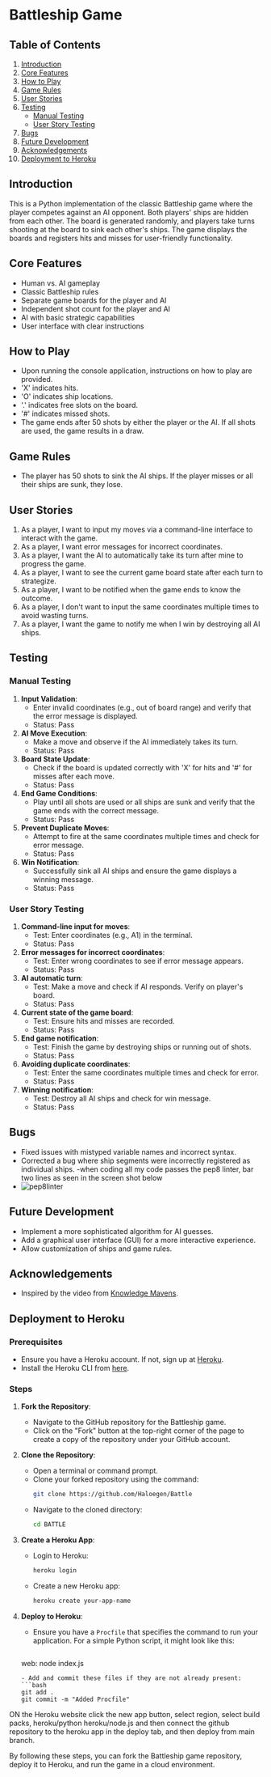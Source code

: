 # Battleship Game


## Table of Contents
1. [Introduction](#introduction)
2. [Core Features](#core-features)
3. [How to Play](#how-to-play)
4. [Game Rules](#game-rules)
5. [User Stories](#user-stories)
6. [Testing](#testing)
   - [Manual Testing](#manual-testing)
   - [User Story Testing](#user-story-testing)
7. [Bugs](#bugs)
8. [Future Development](#future-development)
9. [Acknowledgements](#acknowledgements)
10. [Deployment to Heroku](#deployment-to-heroku)


## Introduction 
This is a Python implementation of the classic Battleship game where the player competes against an AI opponent. Both players' ships are hidden from each other. The board is generated randomly, and players take turns shooting at the board to sink each other's ships. The game displays the boards and registers hits and misses for user-friendly functionality.

## Core Features
- Human vs. AI gameplay
- Classic Battleship rules
- Separate game boards for the player and AI
- Independent shot count for the player and AI
- AI with basic strategic capabilities
- User interface with clear instructions

## How to Play
- Upon running the console application, instructions on how to play are provided.
- 'X' indicates hits.
- 'O' indicates ship locations.
- '.' indicates free slots on the board.
- '#' indicates missed shots.
- The game ends after 50 shots by either the player or the AI. If all shots are used, the game results in a draw.

## Game Rules
- The player has 50 shots to sink the AI ships. If the player misses or all their ships are sunk, they lose.

## User Stories
1. As a player, I want to input my moves via a command-line interface to interact with the game.
2. As a player, I want error messages for incorrect coordinates.
3. As a player, I want the AI to automatically take its turn after mine to progress the game.
4. As a player, I want to see the current game board state after each turn to strategize.
5. As a player, I want to be notified when the game ends to know the outcome.
6. As a player, I don't want to input the same coordinates multiple times to avoid wasting turns.
7. As a player, I want the game to notify me when I win by destroying all AI ships.

## Testing
### Manual Testing
1. **Input Validation**:
   - Enter invalid coordinates (e.g., out of board range) and verify that the error message is displayed.
   - Status: Pass
2. **AI Move Execution**:
   - Make a move and observe if the AI immediately takes its turn.
   - Status: Pass
3. **Board State Update**:
   - Check if the board is updated correctly with 'X' for hits and '#' for misses after each move.
   - Status: Pass
4. **End Game Conditions**:
   - Play until all shots are used or all ships are sunk and verify that the game ends with the correct message.
   - Status: Pass
5. **Prevent Duplicate Moves**:
   - Attempt to fire at the same coordinates multiple times and check for error message.
   - Status: Pass
6. **Win Notification**:
   - Successfully sink all AI ships and ensure the game displays a winning message.
   - Status: Pass

### User Story Testing
1. **Command-line input for moves**:
   - Test: Enter coordinates (e.g., A1) in the terminal.
   - Status: Pass
2. **Error messages for incorrect coordinates**:
   - Test: Enter wrong coordinates to see if error message appears.
   - Status: Pass
3. **AI automatic turn**:
   - Test: Make a move and check if AI responds. Verify on player's board.
   - Status: Pass
4. **Current state of the game board**:
   - Test: Ensure hits and misses are recorded.
   - Status: Pass
5. **End game notification**:
   - Test: Finish the game by destroying ships or running out of shots.
   - Status: Pass
6. **Avoiding duplicate coordinates**:
   - Test: Enter the same coordinates multiple times and check for error.
   - Status: Pass
7. **Winning notification**:
   - Test: Destroy all AI ships and check for win message.
   - Status: Pass

## Bugs
- Fixed issues with mistyped variable names and incorrect syntax.
- Corrected a bug where ship segments were incorrectly registered as individual ships.
-when coding all my code passes the pep8 linter, bar two lines as seen in the screen shot below
- ![pep8linter](https://res.cloudinary.com/dtajxn9oi/image/upload/v1719315138/Screenshot_64_vb4a1x.png)

## Future Development
- Implement a more sophisticated algorithm for AI guesses.
- Add a graphical user interface (GUI) for a more interactive experience.
- Allow customization of ships and game rules.

## Acknowledgements
- Inspired by the video from [Knowledge Mavens](https://www.youtube.com/watch?v=tF1WRCrd_HQ&t=1514s).

## Deployment to Heroku

### Prerequisites
- Ensure you have a Heroku account. If not, sign up at [Heroku](https://signup.heroku.com/).
- Install the Heroku CLI from [here](https://devcenter.heroku.com/articles/heroku-cli).

### Steps

1. **Fork the Repository**:
   - Navigate to the GitHub repository for the Battleship game.
   - Click on the "Fork" button at the top-right corner of the page to create a copy of the repository under your GitHub account.

2. **Clone the Repository**:
   - Open a terminal or command prompt.
   - Clone your forked repository using the command:
     ```bash
     git clone https://github.com/Haloegen/Battle
     ```
   - Navigate to the cloned directory:
     ```bash
     cd BATTLE
     ```

3. **Create a Heroku App**:
   - Login to Heroku:
     ```bash
     heroku login
     ```
   - Create a new Heroku app:
     ```bash
     heroku create your-app-name
     ```

4. **Deploy to Heroku**:
   - Ensure you have a `Procfile` that specifies the command to run your application. For a simple Python script, it might look like this:
     ```
    web: node index.js
     ```
   - Add and commit these files if they are not already present:
     ```bash
     git add .
     git commit -m "Added Procfile"

ON the Heroku website click the new app button, select region,
select build packs, 
heroku/python
heroku/node.js
and then connect the github repository to the heroku app in the deploy tab, and then deploy from main branch.


By following these steps, you can fork the Battleship game repository, deploy it to Heroku, and run the game in a cloud environment.
